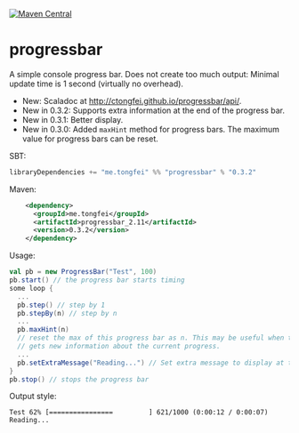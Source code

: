 [![Maven Central](https://maven-badges.herokuapp.com/maven-central/me.tongfei/progressbar_2.11/badge.svg)](https://maven-badges.herokuapp.com/maven-central/me.tongfei/progressbar_2.11)
# progressbar
A simple console progress bar.
Does not create too much output: Minimal update time is 1 second (virtually no overhead).

 - New: Scaladoc at http://ctongfei.github.io/progressbar/api/.
 - New in 0.3.2: Supports extra information at the end of the progress bar.
 - New in 0.3.1: Better display.
 - New in 0.3.0: Added `maxHint` method for progress bars. The maximum value for progress bars can be reset.

SBT:
```scala
libraryDependencies += "me.tongfei" %% "progressbar" % "0.3.2"
```

Maven:
```xml
    <dependency>
      <groupId>me.tongfei</groupId>
      <artifactId>progressbar_2.11</artifactId>
      <version>0.3.2</version>
    </dependency>
```

Usage:

```scala
val pb = new ProgressBar("Test", 100)
pb.start() // the progress bar starts timing
some loop {
  ...
  pb.step() // step by 1
  pb.stepBy(n) // step by n
  ...
  pb.maxHint(n)
  // reset the max of this progress bar as n. This may be useful when the program
  // gets new information about the current progress.
  ...
  pb.setExtraMessage("Reading...") // Set extra message to display at the end of the bar
}
pb.stop() // stops the progress bar
```

Output style:
```
Test 62% [================         ] 621/1000 (0:00:12 / 0:00:07) Reading...
```
